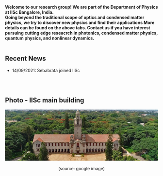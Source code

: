 **Welcome to our research group! We are part of the Department of Physics at IISc Bangalore, India.  
Going beyond the traditional scope of optics and condensed matter physics, we try to discover new physics and find their applications
More details can be found on the above tabs. Contact us if you have interest pursuing cutting edge reseacrch in photonics, condensed matter physics, quantum physics, and nonlinear dynamics.** <br/><br/>


## Recent News
  - 14/09/2021: Sebabrata joined IISc 

<br/><br/>

## Photo - IISc main building
<p align="center">
<img src="imageN/IIScBangalore.jpeg" width="670"/>
</p>

<p align="center">
(source: google image)
</p>
